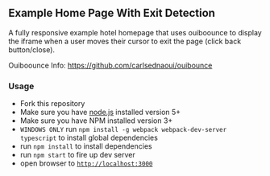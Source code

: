 ## Example Home Page With Exit Detection

A fully responsive example hotel homepage that uses ouiboounce to display the iframe when a user moves their cursor to exit the page (click back button/close).

Ouiboounce Info:
https://github.com/carlsednaoui/ouibounce

### Usage
- Fork this repository
- Make sure you have [node.js](https://nodejs.org/) installed version 5+
- Make sure you have NPM installed version 3+
- `WINDOWS ONLY` run `npm install -g webpack webpack-dev-server typescript` to install global dependencies
- run `npm install` to install dependencies
- run `npm start` to fire up dev server
- open browser to [`http://localhost:3000`](http://localhost:3000)
